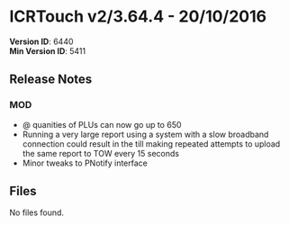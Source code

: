# ICRTouch v2/3.64.4 - 20/10/2016

__Version ID__: 6440
<br>__Min Version ID__: 5411

## Release Notes
### MOD
- @ quanities of PLUs can now go up to 650
- Running a very large report using a system with a slow broadband connection could result in the till making repeated attempts to upload the same report to TOW every 15 seconds
- Minor tweaks to PNotify interface

## Files
No files found.

